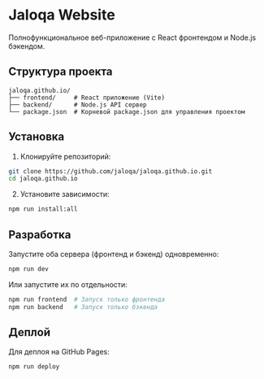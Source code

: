 # Jaloqa Website

Полнофункциональное веб-приложение с React фронтендом и Node.js бэкендом.

## Структура проекта

```
jaloqa.github.io/
├── frontend/     # React приложение (Vite)
├── backend/      # Node.js API сервер
└── package.json  # Корневой package.json для управления проектом
```

## Установка

1. Клонируйте репозиторий:
```bash
git clone https://github.com/jaloqa/jaloqa.github.io.git
cd jaloqa.github.io
```

2. Установите зависимости:
```bash
npm run install:all
```

## Разработка

Запустите оба сервера (фронтенд и бэкенд) одновременно:
```bash
npm run dev
```

Или запустите их по отдельности:
```bash
npm run frontend  # Запуск только фронтенда
npm run backend   # Запуск только бэкенда
```

## Деплой

Для деплоя на GitHub Pages:
```bash
npm run deploy
``` 
